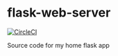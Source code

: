# flask-web-server

[![CircleCI](https://circleci.com/gh/pbedn/flask-web-server/tree/master.svg?style=svg&circle-token=13592ab6114d569f1a528d394a3758f0d56436cc)](https://circleci.com/gh/pbedn/flask-web-server/tree/master)

Source code for my home flask app
